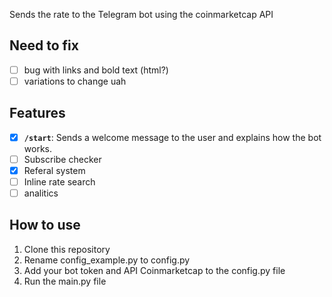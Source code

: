 Sends the rate to the Telegram bot using the coinmarketcap API 

## Need to fix
- [ ] bug with links and bold text (html?)
- [ ] variations to change uah

## Features
- [X] **`/start`**: Sends a welcome message to the user and explains how the bot works.
- [ ] Subscribe checker
- [X] Referal system
- [ ] Inline rate search
- [ ] analitics

## How to use
1. Clone this repository
2. Rename config_example.py to config.py
3. Add your bot token and API Coinmarketcap to the config.py file
4. Run the main.py file